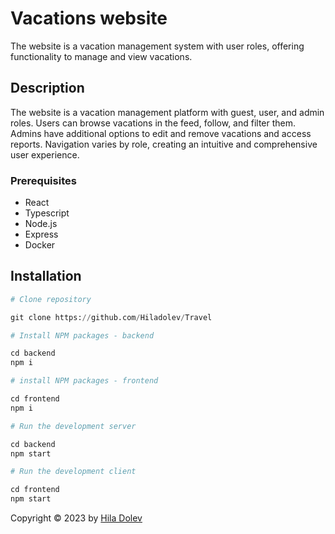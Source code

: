 # Vacations website

The website is a vacation management system with user roles, offering functionality to manage and view vacations.

## Description

The website is a vacation management platform with guest, user, and admin roles. Users can browse vacations in the feed, follow, and filter them. Admins have additional options to edit and remove vacations and access reports. Navigation varies by role, creating an intuitive and comprehensive user experience.

### Prerequisites

<ul>
<li>React</li>
<li>Typescript</li>
<li>Node.js</li>
<li>Express</li>
<li>Docker</li>
</ul>

## Installation

```python
# Clone repository

git clone https://github.com/Hiladolev/Travel

# Install NPM packages - backend

cd backend
npm i

# install NPM packages - frontend

cd frontend
npm i

# Run the development server

cd backend
npm start

# Run the development client

cd frontend
npm start
```

Copyright © 2023 by <a href="https://github.com/Hiladolev" target="_blank">Hila Dolev</a>
